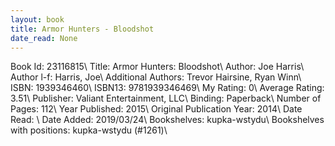 ```yaml
---
layout: book
title: Armor Hunters - Bloodshot
date_read: None
---
```


Book Id: 23116815\ 
Title: Armor Hunters: Bloodshot\ 
Author: Joe Harris\ 
Author l-f: Harris, Joe\ 
Additional Authors: Trevor Hairsine, Ryan Winn\ 
ISBN: 1939346460\ 
ISBN13: 9781939346469\ 
My Rating: 0\ 
Average Rating: 3.51\ 
Publisher: Valiant Entertainment, LLC\ 
Binding: Paperback\ 
Number of Pages: 112\ 
Year Published: 2015\ 
Original Publication Year: 2014\ 
Date Read: \ 
Date Added: 2019/03/24\ 
Bookshelves: kupka-wstydu\ 
Bookshelves with positions: kupka-wstydu (#1261)\ 


